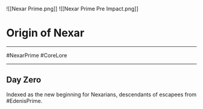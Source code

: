 ![[Nexar Prime.png]]
![[Nexar Prime Pre Impact.png]]
# Origin of Nexar
---
#NexarPrime #CoreLore 

---
## Day Zero

Indexed as the new beginning for Nexarians, descendants of escapees from #EdenisPrime.
